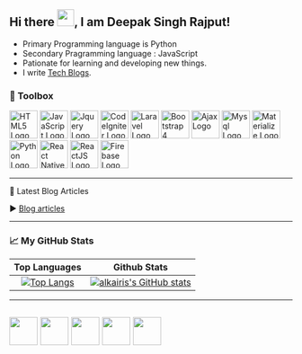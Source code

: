 ## Hi there <img src="https://raw.githubusercontent.com/MartinHeinz/MartinHeinz/master/wave.gif" width="30px">, I am Deepak Singh Rajput!

* Primary Programming language is Python
* Secondary Pragramming language : JavaScript
* Pationate for learning and developing new things.
* I write [Tech Blogs](https://alkairis.medium.com).

### 🧰 Toolbox

<img src="https://cdn.worldvectorlogo.com/logos/html5.svg" alt="HTML5 Logo" width="50" height="50"/>&nbsp;<img src="https://cdn.worldvectorlogo.com/logos/logo-javascript.svg" alt="JavaScript Logo" width="50" height="50"/>&nbsp;<img src="https://cdn.worldvectorlogo.com/logos/jquery-1.svg" alt="Jquery Logo" width="50" height="50"/>&nbsp;<img src="https://cdn.worldvectorlogo.com/logos/codeigniter.svg" alt="CodeIgniter Logo" width="50" height="50"/>&nbsp;<img src="https://cdn.worldvectorlogo.com/logos/laravel-2.svg" alt="Laravel Logo" width="50" height="50"/>&nbsp;<img src="https://cdn.worldvectorlogo.com/logos/bootstrap-4.svg" alt="Bootstrap 4 Logo" width="50" height="50"/>&nbsp;<img src="https://cdn.worldvectorlogo.com/logos/ajax-1.svg" alt="Ajax Logo" width="50" height="50"/>&nbsp;<img src="https://cdn.worldvectorlogo.com/logos/mysql-3.svg" alt="Mysql Logo" width="50" height="50"/>&nbsp;<img src="https://cdn.worldvectorlogo.com/logos/materialize-3.svg" alt="Materialize Logo" width="50" height="50"/>&nbsp;<img src="https://cdn.worldvectorlogo.com/logos/python-5.svg" alt="Python Logo" width="50" height="50"/>&nbsp;<img src="https://cdn.worldvectorlogo.com/logos/react-1.svg" alt="React Native Logo" width="50" height="50"/>&nbsp;<img src="https://cdn.worldvectorlogo.com/logos/react-2.svg" alt="ReactJS Logo" width="50" height="50"/>&nbsp;<img src="https://cdn.worldvectorlogo.com/logos/firebase-1.svg" alt="Firebase Logo" width="50" height="50"/>

---


📘 Latest Blog Articles

<!-- BLOG-POST-LIST:START -->
<!-- BLOG-POST-LIST:END -->

▶ [Blog articles](https://alkairis.medium.com)

---

### &#x1f4c8; My GitHub Stats
 
Top Languages| Github Stats
| :---: | :---:
[![Top Langs](https://github-readme-stats.vercel.app/api/top-langs/?username=alkairis&langs_count=6&hide=tsql&layout=compact&theme=radical)](https://github.com/anuraghazra/github-readme-stats)    | [![alkairis's GitHub stats](https://github-readme-stats.vercel.app/api?username=alkairis&theme=radical)](https://github.com/anuraghazra/github-readme-stats)

---
<a href='https://www.instagram.com/alkairis_/'><img src='https://cdn.icon-icons.com/icons2/836/PNG/512/Instagram_icon-icons.com_66804.png' width='50' height='50'/></a>&nbsp;<a href='https://twitter.com/alkairis_'><img src='https://cdn.icon-icons.com/icons2/122/PNG/512/twitter_socialnetwork_20007.png' width='50' height='50'/></a>&nbsp;<a href='mailto:deepaksinghrajput0711@gmail.com'><img src='https://cdn.icon-icons.com/icons2/272/PNG/512/Gmail_29991.png' width='50' height='50'/></a>&nbsp;<a href='https://www.linkedin.com/in/alkairis/'><img src='https://cdn.icon-icons.com/icons2/99/PNG/512/linkedin_socialnetwork_17441.png' width='50' height='50'/></a>&nbsp;<a href='https://medium.com/@alkairis'><img src='https://cdn.icon-icons.com/icons2/1584/PNG/512/3721675-medium_108052.png' width='50' height='50'/></a>
---
